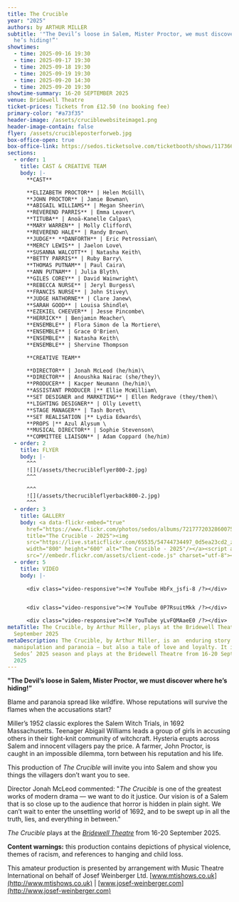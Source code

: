 ```yaml
---
title: The Crucible
year: "2025"
authors: by ARTHUR MILLER
subtitle: '"The Devil’s loose in Salem, Mister Proctor, we must discover where
  he’s hiding!”'
showtimes:
  - time: 2025-09-16 19:30
  - time: 2025-09-17 19:30
  - time: 2025-09-18 19:30
  - time: 2025-09-19 19:30
  - time: 2025-09-20 14:30
  - time: 2025-09-20 19:30
showtime-summary: 16-20 SEPTEMBER 2025
venue: Bridewell Theatre
ticket-prices: Tickets from £12.50 (no booking fee)
primary-color: "#a73f35"
header-image: /assets/cruciblewebsiteimage1.png
header-image-contain: false
flyer: /assets/crucibleposterforweb.jpg
box-office-open: true
box-office-link: https://sedos.ticketsolve.com/ticketbooth/shows/1173660210
sections:
  - order: 1
    title: CAST & CREATIVE TEAM
    body: |-
      **CAST**

      **ELIZABETH PROCTOR** | Helen McGill\
      **JOHN PROCTOR** | Jamie Bowman\
      **ABIGAIL WILLIAMS** | Megan Sheerin\
      **REVEREND PARRIS** | Emma Leaver\
      **TITUBA** | Anoä-Kanelle Calpas\
      **MARY WARREN** | Molly Clifford\
      **REVEREND HALE** | Randy Brown\
      **JUDGE** **DANFORTH** | Eric Petrossian\
      **MERCY LEWIS** | Jaelon Love\
      **SUSANNA WALCOTT** | Natasha Keith\
      **BETTY PARRIS** | Ruby Barry\
      **THOMAS PUTNAM** | Paul Caira\
      **ANN PUTNAM** | Julia Blyth\
      **GILES COREY** | David Wainwright\
      **REBECCA NURSE** | Jeryl Burgess\
      **FRANCIS NURSE** | John Stivey\
      **JUDGE HATHORNE** | Clare Janew\
      **SARAH GOOD** | Louisa Shindle\
      **EZEKIEL CHEEVER** | Jesse Pincombe\
      **HERRICK** | Benjamin Meacher\
      **ENSEMBLE** | Flora Simon de la Mortiere\
      **ENSEMBLE** | Grace O'Brien\
      **ENSEMBLE** | Natasha Keith\
      **ENSEMBLE** | Shervine Thompson

      **CREATIVE TEAM**

      **DIRECTOR** | Jonah McLeod (he/him)\
      **DIRECTOR** | Anoushka Nairac (she/they)\
      **PRODUCER** | Kacper Neumann (he/him)\
      **ASSISTANT PRODUCER |** Ellie McWilliam\
      **SET DESIGNER and MARKETING** | Ellen Redgrave (they/them)\
      **LIGHTING DESIGNER** | Olly Levett\
      **STAGE MANAGER** | Tash Boret\
      **SET REALISATION |** Lydia Edwards\
      **PROPS |** Azul Alysum \
      **MUSICAL DIRECTOR** | Sophie Stevenson\
      **COMMITTEE LIAISON** | Adam Coppard (he/him)
  - order: 2
    title: FLYER
    body: |-
      ^^^
      ![](/assets/thecrucibleflyer800-2.jpg)
      ^^^ 

      ^^^
      ![](/assets/thecrucibleflyerback800-2.jpg)
      ^^^
  - order: 3
    title: GALLERY
    body: <a data-flickr-embed="true"
      href="https://www.flickr.com/photos/sedos/albums/72177720328600755"
      title="The Crucible - 2025"><img
      src="https://live.staticflickr.com/65535/54744734497_0d5ea23cd2_z.jpg"
      width="800" height="600" alt="The Crucible - 2025"/></a><script async
      src="//embedr.flickr.com/assets/client-code.js" charset="utf-8"></script>
  - order: 5
    title: VIDEO
    body: |-
      
      <div class="video-responsive"><?# YouTube HbFx_jsfi-8 /?></div>


      <div class="video-responsive"><?# YouTube 0P7RsuitMkk /?></div>

      <div class="video-responsive"><?# YouTube yLvFQMAaeE0 /?></div>
metaTitle: The Crucible, by Arthur Miller, plays at the Bridewell Theatre 16-20
  September 2025
metaDescription: The Crucible, by Arthur Miller, is an  enduring story of blame,
  manipulation and paranoia — but also a tale of love and loyalty. It is part of
  Sedos’ 2025 season and plays at the Bridewell Theatre from 16-20 September
  2025
---
```

**"The Devil’s loose in Salem, Mister Proctor, we must discover where he’s hiding!”**

Blame and paranoia spread like wildfire. Whose reputations will survive the flames when the accusations start?

Miller’s 1952 classic explores the Salem Witch Trials, in 1692 Massachusetts. Teenager Abigail Williams leads a group of girls in accusing others in their tight-knit community of witchcraft. Hysteria erupts across Salem and innocent villagers pay the price. A farmer, John Proctor, is caught in an impossible dilemma, torn between his reputation and his life. 

This production of *The Crucible* will invite you into Salem and show you things the villagers don’t want you to see.

Director Jonah McLeod commented: "*The Crucible* is one of the greatest works of modern drama — we want to do it justice. Our vision is of a Salem that is so close up to the audience that horror is hidden in plain sight. We can’t wait to enter the unsettling world of 1692, and to be swept up in all the truth, lies, and everything in between."

*The Crucible* plays at the *[Bridewell Theatre](https://www.sedos.co.uk/venues/bridewell)* from 16-20 September 2025.

**Content warnings:** this production contains depictions of physical violence, themes of racism, and references to hanging and child loss.

This amateur production is presented by arrangement with Music Theatre International on behalf of Josef Weinberger Ltd. [www.mtishows.co.uk](http://www.mtishows.co.uk) | [www.josef-weinberger.com](http://www.josef-weinberger.com)
